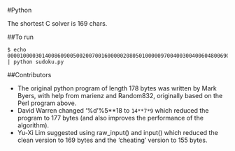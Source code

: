 #Python

The shortest C solver is 169 chars.

##To run
```
$ echo 000010000301400860900500200700160000020805010000097004003004006048006907000080000 | python sudoku.py
```

##Contributors

 * The original python program of length 178 bytes was written by Mark Byers, with help from marienz and Random832, originally based on the Perl program above.
 * David Warren changed ‘%d’%5**18 to `14**7*9` which reduced the program to 177 bytes (and also improves the performance of the algorithm).
 * Yu-Xi Lim suggested using raw_input() and input() which reduced the clean version to 169 bytes and the ‘cheating’ version to 155 bytes.